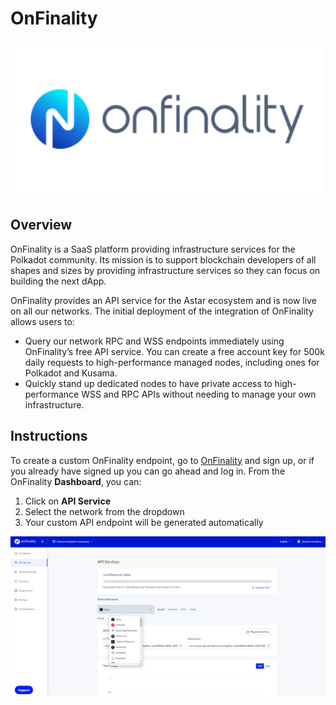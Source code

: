 # OnFinality

![](<../../.gitbook/assets/image (125) (1).png>)

## Overview

OnFinality is a SaaS platform providing infrastructure services for the Polkadot community. Its mission is to support blockchain developers of all shapes and sizes by providing infrastructure services so they can focus on building the next dApp.

OnFinality provides an API service for the Astar ecosystem and is now live on all our networks. The initial deployment of the integration of OnFinality allows users to:

* Query our network RPC and WSS endpoints immediately using OnFinality’s free API service. You can create a free account key for 500k daily requests to high-performance managed nodes, including ones for Polkadot and Kusama.
* Quickly stand up dedicated nodes to have private access to high-performance WSS and RPC APIs without needing to manage your own infrastructure.

## Instructions

To create a custom OnFinality endpoint, go to [OnFinality](https://onfinality.io/) and sign up, or if you already have signed up you can go ahead and log in. From the OnFinality **Dashboard**, you can:

1. Click on **API Service**
2. Select the network from the dropdown
3. Your custom API endpoint will be generated automatically

![OnFinality Dashboard](<../../.gitbook/assets/image (121) (1).png>)

